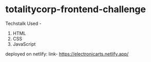 # totalitycorp-frontend-challenge

Techstalk Used - <br>
1. HTML
2. CSS
3. JavaScript

deployed on netlify:
link- https://electronicarts.netlify.app/
